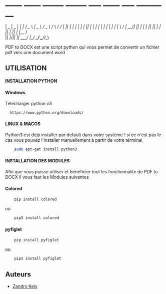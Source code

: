 
  #   ____  ____  _____   _____ ___    ____   ___   ______  __
  |  _ \|  _ \|  ___| |_   _/ _ \  |  _ \ / _ \ / ___\ \/ /
  | |_) | | | | |_      | || | | | | | | | | | | |    \  /
  |  __/| |_| |  _|     | || |_| | | |_| | |_| | |___ /  \
  |_|   |____/|_|       |_| \___/  |____/ \___/ \____/_/\_\

PDF to DOCX est une script python qui vous permet de convertir un fichier pdf vers une document word



## UTILISATION

#### INSTALLATION PYTHON
#### Windows
Télécharger python v3
```https
  https://www.python.org/downloads/
```


#### LINUX & MACOS
Python3 est déjà installer par default dans votre système ! si ce n'est pas le cas vous pouvez l'installer manuellement à partir de votre términal

```sh
    sudo apt-get install python3
```
#### INSTALLATION DES MODULES
Afin que vous puisse utiliser et bénéficier tout les fonctionnalite de PDF to DOCX il vous faut les Modules suivantes
#### Colored
```sh
    pip install colored 
```
ou
```sh
    pip3 install colored
```
#### pyfiglet
```sh
    pip install pyfiglet
```
ou
```sh
    pip3 install pyfiglet
```
    

## Auteurs

- [Zandry Kely](https://www.github.com/ZandryK)

